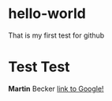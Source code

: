 # hello-world
That is my first test for github
# Test Test
**Martin** Becker
[link to Google!](http://google.com)
